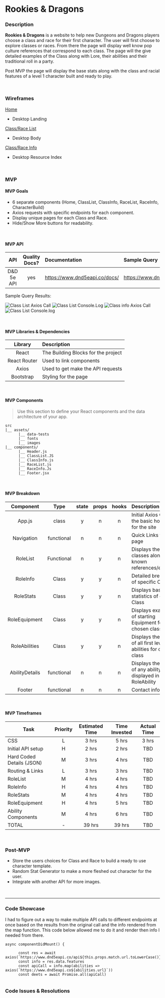 
# Rookies & Dragons

### Description

**Rookies & Dragons** is a website to help new Dungeons and Dragons players choose a class and race for their first character. The user will first choose to explore classes or races. From there the page will display well know pop culture references that correspond to each class. The page will the give detailed examples of the Class along with Lore, their abilities and their traditional roll in a party.

Post MVP the page will display the base stats along with the class and racial features of a level 1 character built and ready to play. 

<br>

### Wireframes


[Home](https://drive.google.com/file/d/1DkVOb-4zL9pin0A_sRljizEGWkaJsaFI/view?usp=sharing)

- Desktop Landing

[Class/Race List](https://drive.google.com/file/d/17R43niQwydDN2BPbEkk3fu_4Zk0IW0iM/view?usp=sharing)

- Desktop Body

[Class/Race Info](https://drive.google.com/file/d/1TDffkgfFxwnqw8wIfToRkGtOjLBBn_5b/view?usp=sharing)

- Desktop Resource Index


<br>

### MVP

#### MVP Goals

- 6 separate components (Home, ClassList, ClassInfo, RaceList, RaceInfo, CharacterBuild)
- Axios requests with specific endpoints for each component.
- Display unique pages for each Class and Race. 
- Hide/Show More buttons for readability.

<br>

#### MVP API

|    API     | Quality Docs? | Documentation | Sample Query                            |
| :--------: | :-----------: | :------------ | :-------------------------------------- |
| D&D 5e API |      yes      | https://www.dnd5eapi.co/docs/| https://www.dnd5eapi.co/api/https://www.dnd5eapi.co/api/ |

Sample Query Results:

![Class List Axios Call](https://res.cloudinary.com/dyrvlnond/image/upload/v1593393870/Class-list_-_axios_Call_frrnur.png)
![Class List Console.Log](https://res.cloudinary.com/dyrvlnond/image/upload/v1593393870/class-list_-console_lssmb5.png)
![Class info Axios Call](https://res.cloudinary.com/dyrvlnond/image/upload/v1593393870/Class-Info_-Axios_Call_ndj0ma.png)
![Class List Console.log](https://res.cloudinary.com/dyrvlnond/image/upload/v1593393870/Class-Info_lu6v8q.png)

<br>

#### MVP Libraries & Dependencies


|   Library    | Description                                |
| :----------: | :----------------------------------------- |
|    React     | The Building Blocks for the project |
| React Router | Used to link components |
|    Axios     | Used to get make the API requests |
|   Bootstrap  | Styling for the page |

<br>

#### MVP Components

> Use this section to define your React components and the data architecture of your app.

```
src
|__ assets/
      |__ data-tests
      |__ fonts
      |__ images
|__ components/
      |__ Header.js
      |__ ClassList.JS
      |__ ClassInfo.js
      |__ RaceList.js
      |__ RaceInfo.Js
      |__ Footer.jsx
```

<br>

#### MVP Breakdown


|  Component   |    Type    | state | props | hooks | Description                                |
| :----------: | :--------: | :---: | :---: | :---: | :----------------------------------------- |
|    App.js    |   class    |   y   |   n   |   n   | Initial Axios Call and the basic homepage for the site |
|  Navigation  | functional |   n   |   n   |   n   | Quick Links to every page|
|   RoleList   | Functional |   n   |   y   |   n   | Displays the list of classes along with known references/examples |
|   RoleInfo   |    Class   |   y   |   y   |   n   | Detailed breakdown of specific Classes     |
|  RoleStats   |    Class   |   y   |   y   |   n   | Displays bas statistics of chosen Class|
|RoleEquipment |    Class   |   y   |   y   |   n   | Displays examples of starting Equipment for chosen class|
|RoleAbilities |    Class   |   y   |   y   |   n   | Displays the names of all first level abilities for chosen class |
|AbilityDetails| functional |   n   |   n   |   n   | Displays the details of any ability displayed in RoleAbility |
|    Footer    | functional |   n   |   n   |   n   | Contact information |

<br>

#### MVP Timeframes


| Task                      | Priority | Estimated Time | Time Invested | Actual Time |
| ----------------          | :------: | :------------: | :-----------: | :---------: |
| CSS                       |    L     |     3 hrs      |     5 hrs     |    3 hrs    |
| Initial API setup         |    H     |     2 hrs      |     2 hrs     |     TBD     |
| Hard Coded Details (JSON) |    M     |     3 hrs      |     4 hrs     |     TBD     |
| Routing & Links           |    L     |     3 hrs      |     3 hrs     |     TBD     |
| RoleList                  |    M     |     4 hrs      |     4 hrs     |     TBD     |
| RoleInfo                  |    H     |     4 hrs      |     4 hrs     |     TBD     |
| RoleStats                 |    M     |     4 hrs      |     4 hrs     |     TBD     |
| RoleEquipment             |    H     |     4 hrs      |     5 hrs     |     TBD     |
| Ability Components        |    M     |     4 hrs      |     6 hrs     |     TBD     |
| TOTAL                     |    -     |     39 hrs     |     39 hrs    |     TBD     |


<br>

### Post-MVP


- Store the users choices for Class and Race to build a ready to use character template.  
- Random Stat Generator to make a more fleshed out character for the user.
- Integrate with another API for more images.

<br>

***


### Code Showcase
I had to figure out a way to make multiple API calls to different endpoints at once based on the results from the original call and the info rendered from the map function. This code below allowed me to do it and render then info I needed from there. 

```
async componentDidMount() {

      const res = await axios(`https://www.dnd5eapi.co/api${this.props.match.url.toLowerCase()}/levels/1`)
      const info = res.data.features
      const apiCall = info.map(abilities => axios(`https://www.dnd5eapi.co${abilities.url}`))
      const deets = await Promise.all(apiCall)
    
```

### Code Issues & Resolutions
